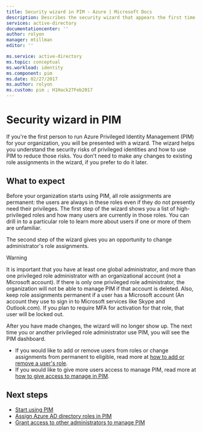 ```yaml
---
title: Security wizard in PIM - Azure | Microsoft Docs
description: Describes the security wizard that appears the first time you use Azure AD Privileged Identity Management (PIM).
services: active-directory
documentationcenter: ''
author: rolyon
manager: mtillman
editor: ''

ms.service: active-directory
ms.topic: conceptual
ms.workload: identity
ms.component: pim
ms.date: 02/27/2017
ms.author: rolyon
ms.custom: pim ; H1Hack27Feb2017
---
```

# Security wizard in PIM
If you're the first person to run Azure Privileged Identity Management (PIM) for your organization, you will be presented with a wizard. The wizard helps you understand the security risks of privileged identities and how to use PIM to reduce those risks. You don't need to make any changes to existing role assignments in the wizard, if you prefer to do it later.

## What to expect
Before your organization starts using PIM, all role assignments are permanent: the users are always in these roles even if they do not presently need their privileges.  The first step of the wizard shows you a list of high-privileged roles and how many users are currently in those roles. You can drill in to a particular role to learn more about users if one or more of them are unfamiliar.

The second step of the wizard gives you an opportunity to change administrator's role assignments.  

> [!WARNING]
> It is important that you have at least one global administrator, and more than one privileged role administrator with an organizational account (not a Microsoft account). If there is only one privileged role administrator, the organization will not be able to manage PIM if that account is deleted.
> Also, keep role assignments permanent if a user has a Microsoft account (An account they use to sign in to Microsoft services like Skype and Outlook.com). If you plan to require MFA for activation for that role, that user will be locked out.
> 
> 

After you have made changes, the wizard will no longer show up. The next time you or another privileged role administrator use PIM, you will see the PIM dashboard.  

* If you would like to add or remove users from roles or change assignments from permanent to eligible, read more at [how to add or remove a user's role](pim-how-to-add-role-to-user.md).
* If you would like to give more users access to manage PIM, read more at [how to give access to manage in PIM](pim-how-to-give-access-to-pim.md).

## Next steps

- [Start using PIM](pim-getting-started.md)
- [Assign Azure AD directory roles in PIM](pim-how-to-add-role-to-user.md)
- [Grant access to other administrators to manage PIM](pim-how-to-give-access-to-pim.md)
